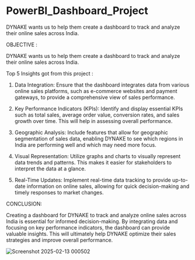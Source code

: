 # PowerBI_Dashboard_Project
DYNAKE wants us to help them create a dashboard to track and analyze their online sales across India.



OBJECTIVE :

DYNAKE wants us to help them create a dashboard to track and analyze their online sales across India.

Top 5 Insights got from this project :

1. Data Integration: Ensure that the dashboard integrates data from various online sales platforms, such as e-commerce websites and payment gateways, to provide a comprehensive view of sales performance.

2. Key Performance Indicators (KPIs): Identify and display essential KPIs such as total sales, average order value, conversion rates, and sales growth over time. This will help in assessing overall performance.

3. Geographic Analysis: Include features that allow for geographic segmentation of sales data, enabling DYNAKE to see which regions in India are performing well and which may need more focus.

4. Visual Representation: Utilize graphs and charts to visually represent data trends and patterns. This makes it easier for stakeholders to interpret the data at a glance.

5. Real-Time Updates: Implement real-time data tracking to provide up-to-date information on online sales, allowing for quick decision-making and timely responses to market changes.

CONCLUSION:

Creating a dashboard for DYNAKE to track and analyze online sales across India is essential for informed decision-making. By integrating data and focusing on key performance indicators, the dashboard can provide valuable insights. This will ultimately help DYNAKE optimize their sales strategies and improve overall performance.

![Screenshot 2025-02-13 000502](https://github.com/user-attachments/assets/89c41d48-c3cf-4e8e-aa5c-f947768b018e)
